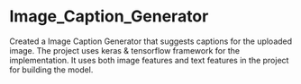 # Image_Caption_Generator
Created a Image Caption Generator that suggests captions for the uploaded image. The project uses keras &amp; tensorflow framework for the  implementation. It uses both image features and text features in the project for building the model.
